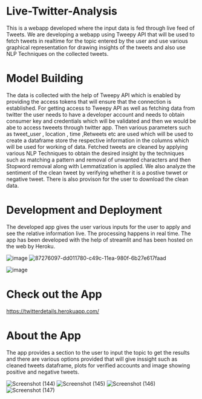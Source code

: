 # Live-Twitter-Analysis
This is a webapp developed where the input data is fed through live feed of Tweets.
We are developing a webapp using Tweepy API that will be used to fetch tweets in realtime for the topic entered by the user and use various graphical representation for drawing insights of the tweets and also use NLP Techniques on the collected tweets.

# Model Building

The data is collected with the help of Tweepy API which is enabled by providing the access tokens that will ensure that the connection is established. For getting access to Tweepy API as well as fetching data from twitter the user needs to have a developer account and needs to obtain consumer key and credentials which will be validated and then we would be abe to access tweeets through twitter app. Then various parameters such as tweet_user , location , time ,Retweets etc  are used which will be used to create a dataframe store the respective information in the columns which will be used for working of data.
Fetched tweets are cleaned by applying various NLP Techniques to obtain the desired insight by the techniques such as matching a pattern and removal of unwanted characters and then Stopword removal along with Lemmatization is applied. We also analyze the sentiment of the clean tweet by verifying whether it is a postive twwet or negative tweet. There is also provison for the user to download the clean data.

# Development and Deployment

The developed app gives the user various inputs for the user to apply and see the relative information live. 
The processing happens in real time.
The app has been developed with the help of streamlit and has been hosted on the web by Heroku.




   ![image](https://user-images.githubusercontent.com/76935226/140599362-a0a7176b-abb7-462d-aeda-26aff2cfdf47.png)           ![87276097-dd011780-c49c-11ea-980f-6b27e617faad](https://user-images.githubusercontent.com/76935226/140599299-224e4406-cf76-47c4-bb68-c6ee31d00099.png)

![image](https://user-images.githubusercontent.com/76935226/140599325-3d3673c7-49ba-493d-ad72-fc346d7e4b20.png)

# Check out the App
https://twitterdetails.herokuapp.com/

# About the App
The app provides a section to the user to input the topic to get the results and there are various options provided that will give inssight such as cleaned tweets dataframe, plots for verified accounts and image showing positive and negative tweets. 

![Screenshot (144)](https://user-images.githubusercontent.com/76935226/140599517-cbbbf8c3-adf2-489a-9f23-533b392ef46d.png)
![Screenshot (145)](https://user-images.githubusercontent.com/76935226/140599532-62ac7721-eb4f-4c17-85c9-d4e592eaa346.png)
![Screenshot (146)](https://user-images.githubusercontent.com/76935226/140599542-8aa4071c-1921-41b3-925a-fd833c009a79.png)
![Screenshot (147)](https://user-images.githubusercontent.com/76935226/140599566-564c136b-2548-442f-81f1-72a70ebf8744.png)

















